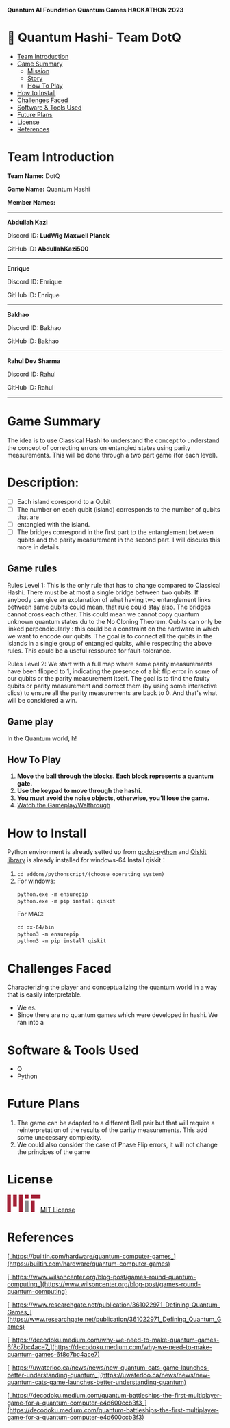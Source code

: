 **Quantum AI Foundation Quantum Games HACKATHON 2023**

# :space_invader: Quantum Hashi- Team DotQ

- [Team Introduction](#team-introduction)
- [Game Summary](#game-summary)
  - [Mission](#mission)
  - [Story](#story)
  - [How To Play](#how-to-play)
- [How to Install](#how-to-install)
- [Challenges Faced](#challenges-faced)
- [Software & Tools Used](#software--tools-used)
- [Future Plans](#future-plans)
- [License](#license)
- [References](#references)

# Team Introduction
**Team Name:** DotQ

**Game Name:** Quantum Hashi



****Member Names:****

------------

**Abdullah Kazi**

Discord ID: **LudWig Maxwell Planck**

GitHub ID: **AbdullahKazi500**


------------

**Enrique**

Discord ID: Enrique

GitHub ID: Enrique


 
------------


**Bakhao**


Discord ID: Bakhao


GitHub ID: Bakhao



------------

**Rahul Dev Sharma**


Discord ID: Rahul


GitHub ID: Rahul


------------





# Game Summary
The idea is to use Classical Hashi to understand the concept to understand the
concept of correcting errors on entangled states using parity measurements.
This will be done through a two part game (for each level).

# Description:
- [ ] Each island corespond to a Qubit
- [ ] The number on each qubit (island) corresponds to the number of qubits that are
- [ ] entangled with the island.
- [ ] The bridges correspond in the first part to the entanglement between qubits
and the parity measurement in the second part. I will discuss this more in details.

## Game rules
Rules Level 1: 
This is the only rule that has to change compared to Classical Hashi. There must
be at most a single bridge between two qubits. If anybody can give an
explanation of what having two entanglement links between same qubits could
mean, that rule could stay also.
The bridges cannot cross each other. This could mean we cannot copy quantum
unknown quantum states du to the No Cloning Theorem.
Qubits can only be linked perpendicularly : this could be a constraint on the
hardware in which we want to encode our qubits.
The goal is to connect all the qubits in the islands in a single group of entangled
qubits, while respecting the above rules. This could be a useful ressource for
fault-tolerance.

Rules Level 2:
We start with a full map where some parity measurements have been flipped to
1, indicating the presence of a bit flip error in some of our qubits or the parity
measurement itself.
The goal is to find the faulty qubits or parity measurement and correct them (by
using some interactive clics) to ensure all the parity measurements are back to 0.
And that's what will be considered a win.


## Game play 

In the Quantum world, h!


## How To Play

1. **Move the ball through the blocks. Each block represents a quantum gate.**
2. **Use the keypad to move through the hashi.**
3. **You must avoid the noise objects, otherwise, you’ll lose the game.**
4. [Watch the Gameplay/Walthrough](https://drive.google.com)


# How to Install
Python environment is already setted up from [godot-python](https://github.com/touilleMan/godot-python)
and [Qiskit library](https://github.com/Qiskit) is already installed for windows-64
Install qiskit：
1. ```cd addons/pythonscript/(choose_operating_system)```
2. For windows:
    ```
    python.exe -m ensurepip
    python.exe -m pip install qiskit
    ```
    For MAC:
    ```
    cd ox-64/bin
    python3 -m ensurepip
    python3 -m pip install qiskit
    ```

# Challenges Faced

Characterizing the player and conceptualizing the quantum world in a way that is easily interpretable.

- We es.
- Since there are no quantum games which were developed in hashi. We ran into a


# Software & Tools Used  


- Q
- Python


# Future Plans

1. The game can be adapted to a different Bell pair but that will require a
reinterpretation of the results of the parity measurements. This add some
unecessary complexity.
2. We could also consider the case of Phase Flip errors, it will not change the
principes of the game



# License

<a href="https://choosealicense.com/licenses/mit/"><img src="https://raw.githubusercontent.com/johnturner4004/readme-generator/master/src/components/assets/images/mit.svg" height=40 />MIT License</a>

# References

[_https://builtin.com/hardware/quantum-computer-games_](https://builtin.com/hardware/quantum-computer-games)

[_https://www.wilsoncenter.org/blog-post/games-round-quantum-computing_](https://www.wilsoncenter.org/blog-post/games-round-quantum-computing)

[_https://www.researchgate.net/publication/361022971_Defining_Quantum_Games_](https://www.researchgate.net/publication/361022971_Defining_Quantum_Games)

[_https://decodoku.medium.com/why-we-need-to-make-quantum-games-6f8c7bc4ace7_](https://decodoku.medium.com/why-we-need-to-make-quantum-games-6f8c7bc4ace7)

[_https://uwaterloo.ca/news/news/new-quantum-cats-game-launches-better-understanding-quantum_](https://uwaterloo.ca/news/news/new-quantum-cats-game-launches-better-understanding-quantum)

[_https://decodoku.medium.com/quantum-battleships-the-first-multiplayer-game-for-a-quantum-computer-e4d600ccb3f3_](https://decodoku.medium.com/quantum-battleships-the-first-multiplayer-game-for-a-quantum-computer-e4d600ccb3f3)



